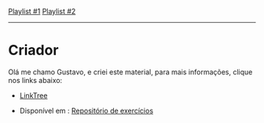 [Playlist #1](https://www.youtube.com/playlist?list=PLFM9AtiS-SeQh9udnPTxrnMb_mBb2RIQ7)
[Playlist #2]()



***

# Criador
Olá me chamo Gustavo, e criei este material, para mais informações, clique nos links abaixo:

* [LinkTree](https://www.linktree.com.br/gusleaooliveira)


* Disponível em : [Repositório de exercícios](https://github.com/gusleaooliveira/materialEstudo)